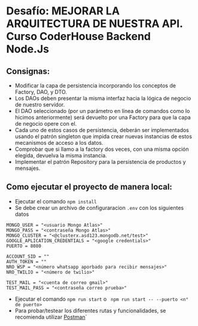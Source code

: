 ﻿# **Desafío: MEJORAR LA ARQUITECTURA DE NUESTRA API**. Curso CoderHouse Backend Node.Js

## Consignas:

* Modificar la capa de persistencia incorporando los conceptos de Factory, DAO, y DTO.
* Los DAOs deben presentar la misma interfaz hacia la lógica de negocio de nuestro servidor.
* El DAO seleccionado (por un parámetro en línea de comandos como lo hicimos anteriormente) será devuelto por una Factory para que la capa de negocio opere con el.
* Cada uno de estos casos de persistencia, deberán ser implementados usando el patrón singleton que impida crear nuevas instancias de estos mecanismos de acceso a los datos.
* Comprobar que si llamo a la factory dos veces, con una misma opción elegida, devuelva la misma instancia.
* Implementar el patrón Repository para la persistencia de productos y mensajes.

## Como ejecutar el proyecto de manera local:

* Ejecutar el comando `npm install`
* Se debe crear un archivo de configuraracion `.env` con los siguientes datos

```
MONGO_USER = "<usuario Mongo Atlas>"
MONGO_PASS = "<contraseña Mongo Atlas>"
MONGO_CLUSTER = "<@clusterx.asd123.mongodb.net/test>"
GOOGLE_APLICATION_CREDENTIALS = "<google credentials>"
PUERTO = 8080

ACCOUNT_SID = ""
AUTH_TOKEN = ""
NRO_WSP = "<número whatsapp aporbado para recibir mensajes>"
NRO_TWILIO = "<número de twilio>"

TEST_MAIL = "<cuenta de correo gmail>"
TEST_MAIL_PASS = "<contraseña correo prueba>"
```

* Ejecutar el comando `npm run start` o ` npm run start -- --puerto <n° de puerto>`
* Para probar/testear los diferentes rutas y funcionalidades, se recomienda utilizar [Postman](https://www.postman.com/downloads/)´
